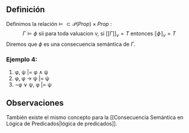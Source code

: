 ## Definición
Definimos la relación $\models$ $\subset \mathcal{P}(Prop) \times Prop$ :
$$\Gamma \models \phi \text{ sii para toda valuacion v, si } [[\Gamma]]_v = T \text{ entonces } ⟦\phi⟧_v = T$$
Diremos que $\phi$ es una consecuencia semántica de $\Gamma$.
### Ejemplo 4:
1. φ, ψ |= φ ∧ ψ 
2. φ, φ → ψ |= ψ
3. ¬φ ∨ ψ, φ |= ψ

## Observaciones
También existe el mismo concepto para la [[Consecuencia Semántica en Lógica de Predicados|lógica de predicados]].



